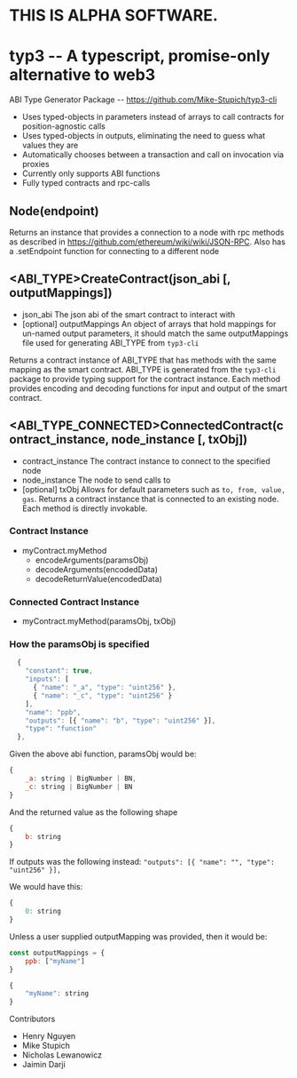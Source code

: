# THIS IS ALPHA SOFTWARE.

# typ3 -- A typescript, promise-only alternative to web3

ABI Type Generator Package -- https://github.com/Mike-Stupich/typ3-cli
 
- Uses typed-objects in parameters instead of arrays to call contracts for position-agnostic calls 
- Uses typed-objects in outputs, eliminating the need to guess what values they are 
- Automatically chooses between a transaction and call on invocation via proxies
- Currently only supports ABI functions 
- Fully typed contracts and rpc-calls

##  Node(endpoint) 

Returns an instance that provides a connection to a node with rpc methods as described in https://github.com/ethereum/wiki/wiki/JSON-RPC. 
Also has a .setEndpoint function for connecting to a different node

## <ABI_TYPE>CreateContract(json_abi [, outputMappings])
 - json_abi The json abi of the smart contract to interact with
 - [optional] outputMappings An object of arrays that hold mappings for un-named output parameters, it should match the same outputMappings file used for generating ABI_TYPE from `typ3-cli`

Returns a contract instance of ABI_TYPE that has methods with the same mapping as the smart contract. ABI_TYPE is generated from the `typ3-cli` package to provide typing support for the contract instance. Each method provides encoding and decoding functions for input and output of the smart contract. 

## <ABI_TYPE_CONNECTED>ConnectedContract(contract_instance, node_instance [, txObj])
 - contract_instance The contract instance to connect to the specified node 
 - node_instance The node to send calls to 
 - [optional] txObj Allows for default parameters such as `to, from, value, gas`. 
Returns a contract instance that is connected to an existing node. Each method is directly invokable. 

### Contract Instance
- myContract.myMethod 
    - encodeArguments(paramsObj)
    - decodeArguments(encodedData)
    - decodeReturnValue(encodedData)

### Connected Contract Instance
- myContract.myMethod(paramsObj, txObj)

### How the paramsObj is specified

```js 
  {
    "constant": true,
    "inputs": [
      { "name": "_a", "type": "uint256" },
      { "name": "_c", "type": "uint256" }
    ],
    "name": "ppb",
    "outputs": [{ "name": "b", "type": "uint256" }],
    "type": "function"
  },
```
Given the above abi function, paramsObj would be: 

```js
{   
    _a: string | BigNumber | BN,  
    _c: string | BigNumber | BN
}
```
And the returned value as the following shape 

```js
{
    b: string
}
```

If outputs was the following instead: `"outputs": [{ "name": "", "type": "uint256" }],`

We would have this: 
```js
{
    0: string
}
```

Unless a user supplied outputMapping was provided, then it would be:

```js
const outputMappings = {
    ppb: ["myName"]
}

{
    "myName": string
}
```

Contributors
- Henry Nguyen
- Mike Stupich
- Nicholas Lewanowicz
- Jaimin Darji
